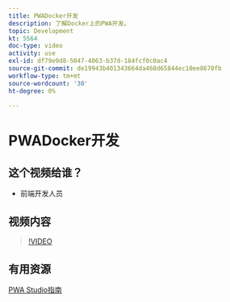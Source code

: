 ```yaml
---
title: PWADocker开发
description: 了解Docker上的PWA开发。
topic: Development
kt: 5564
doc-type: video
activity: use
exl-id: df79e9d8-5047-4063-b37d-184fcf0c0ac4
source-git-commit: de19943b401343664da468d65844ec10ee8670fb
workflow-type: tm+mt
source-wordcount: '30'
ht-degree: 0%

---
```


# PWADocker开发

## 这个视频给谁？

- 前端开发人员

## 视频内容

>[!VIDEO](https://video.tv.adobe.com/v/35784?quality=12&learn=on)

## 有用资源

[PWA Studio指南](https://developer.adobe.com/commerce/pwa-studio/)
